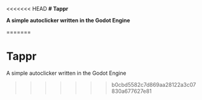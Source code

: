 <<<<<<< HEAD
**# Tappr**

**A simple autoclicker written in the Godot Engine**



=======
# Tappr
A simple autoclicker written in the Godot Engine
>>>>>>> b0cbd5582c7d869aa28122a3c07830a677627e81
